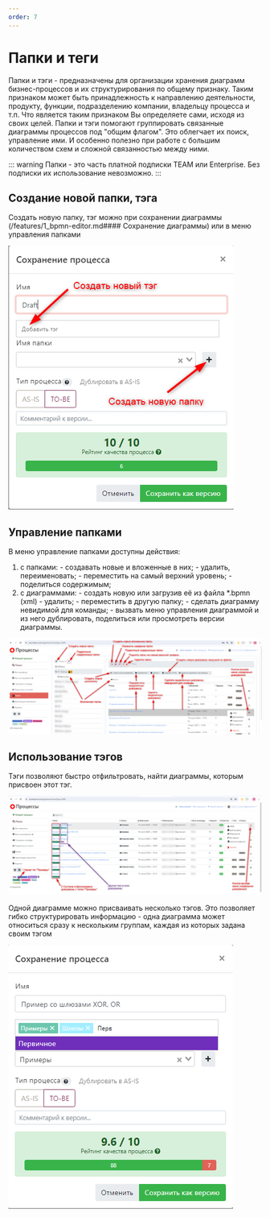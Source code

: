 ```yaml
---
order: 7
---
```


# Папки и теги

Папки и тэги - предназначены для организации хранения диаграмм бизнес-процессов и их структурирования по общему признаку. 
Таким признаком может быть принадлежность к направлению деятельности, продукту, функции, подразделению компании, владельцу процесса и т.п.
Что является таким признаком Вы определяете сами, исходя из своих целей.
Папки и тэги помогают группировать связанные диаграммы процессов под "общим флагом". Это облегчает их поиск, управление ими. 
И особенно полезно при работе с большим количеством схем и сложной связанностью между ними.

::: warning
Папки  - это часть платной подписки TEAM или Enterprise. Без подписки их использование невозможно.
:::

## Создание новой папки, тэга

Создать новую папку, тэг можно при сохранении диаграммы (/features/1_bpmn-editor.md#### Сохранение диаграммы) или в меню управления папками

![image](create-folder-tag-1.png)

## Управление папками

В меню управление папками доступны действия:
  1) с папками:
    - создавать новые и вложенные в них;
    - удалить, переименовать;
    - переместить на самый верхний уровень;
    - поделиться содержимым;
  2) с диаграммами:
    - создать новую или загрузив её из файла *.bpmn (xml)
    - удалить;
    - переместить в другую папку;
    - сделать диаграмму невидимой для команды;
    - вызвать меню управления диаграммой и из него дублировать, поделиться или просмотреть версии диаграммы.

  ![image](folders-menu.png)

## Использование тэгов

Тэги позволяют быстро отфильтровать, найти диаграммы, которым присвоен этот тэг.

  ![image](using-tags.png)

Одной диаграмме можно присваивать несколько тэгов. 
Это позволяет гибко структурировать информацию - одна диаграмма может относиться сразу к нескольким группам, каждая из которых задана своим тэгом

  ![image](multiple-tags.png)

